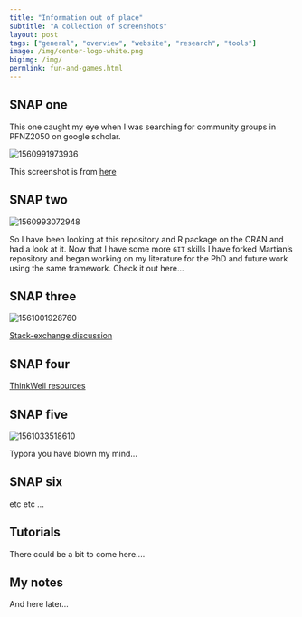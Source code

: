 ```yaml
---
title: "Information out of place"
subtitle: "A collection of screenshots"
layout: post
tags: ["general", "overview", "website", "research", "tools"]
image: /img/center-logo-white.png
bigimg: /img/
permlink: fun-and-games.html
---
```


## SNAP one

This one caught my eye when I was searching for community groups in PFNZ2050 on google scholar.

![1560991973936](../../../beech-paper-private/manuscript/figs/1560991973936.png)

This screenshot is from [here](https://www.jstor.org/stable/2094293?seq=1#metadata_info_tab_contents)

## SNAP two

![1560993072948](../../img/1560993072948.png)

So I have been looking at this repository and R package on the CRAN and had a look at it. Now that I have some more `GIT` skills I have forked Martian’s repository and began working on my literature for the PhD and future work using the same framework. Check it out here...

## SNAP three

![1561001928760](../../img/1561001928760.png)

[Stack-exchange discussion](https://tex.stackexchange.com/a/4194640)



## SNAP four

[ThinkWell resources]()

## SNAP five

![1561033518610](../../img/1561033518610.png)



Typora you have blown my mind...



## SNAP six

etc etc ...

## Tutorials

There could be a bit to come here....




## My notes

And here later...